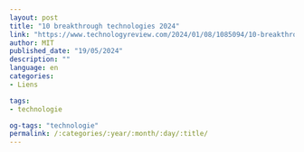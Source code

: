 ```yaml
---
layout: post
title: "10 breakthrough technologies 2024"
link: "https://www.technologyreview.com/2024/01/08/1085094/10-breakthrough-technologies-2024"
author: MIT
published_date: "19/05/2024"
description: ""
language: en
categories:
- Liens

tags:
- technologie

og-tags: "technologie"
permalink: /:categories/:year/:month/:day/:title/
---
```

